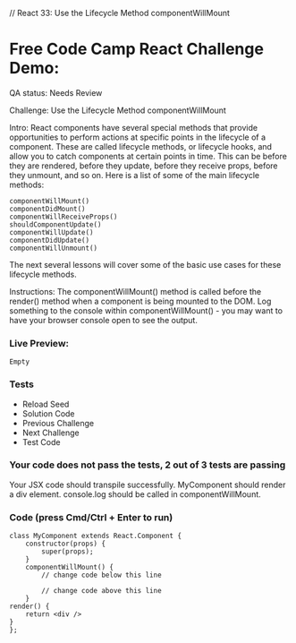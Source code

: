 // React 33: Use the Lifecycle Method componentWillMount

# Free Code Camp React Challenge Demo: 

QA status: Needs Review

Challenge: Use the Lifecycle Method componentWillMount

Intro: React components have several special methods that provide opportunities to perform actions at specific points in the lifecycle of a component. These are called lifecycle methods, or lifecycle hooks, and allow you to catch components at certain points in time. This can be before they are rendered, before they update, before they receive props, before they unmount, and so on. Here is a list of some of the main lifecycle methods: 

    componentWillMount()
    componentDidMount()
    componentWillReceiveProps()
    shouldComponentUpdate()
    componentWillUpdate()
    componentDidUpdate()
    componentWillUnmount() 

The next several lessons will cover some of the basic use cases for these lifecycle methods.

Instructions: The componentWillMount() method is called before the render() method when a component is being mounted to the DOM. Log something to the console within componentWillMount() - you may want to have your browser console open to see the output.

### Live Preview:

    Empty

### Tests

* Reload Seed
* Solution Code
* Previous Challenge
* Next Challenge
* Test Code

### Your code does not pass the tests, 2 out of 3 tests are passing
Your JSX code should transpile successfully.
MyComponent should render a div element.
console.log should be called in componentWillMount.

### Code (press Cmd/Ctrl + Enter to run)

    class MyComponent extends React.Component {
        constructor(props) {
            super(props);
        }
        componentWillMount() {
            // change code below this line

            // change code above this line
        }
    render() {
        return <div />
    }
    };